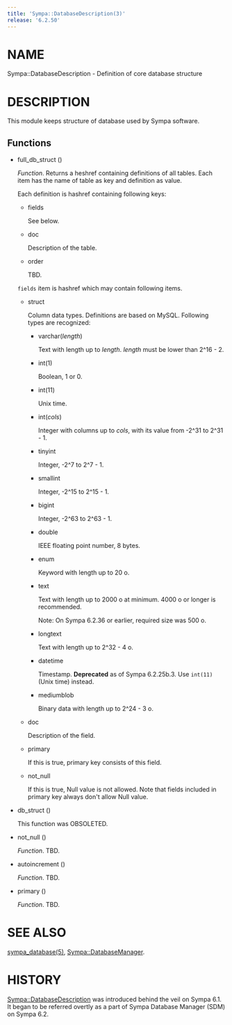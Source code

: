 ```yaml
---
title: 'Sympa::DatabaseDescription(3)'
release: '6.2.50'
---
```


# NAME

Sympa::DatabaseDescription - Definition of core database structure

# DESCRIPTION

This module keeps structure of database used by Sympa software.

## Functions

- full\_db\_struct ()

    _Function_.
    Returns a heshref containing definitions of all tables.
    Each item has the name of table as key and definition as value.

    Each definition is hashref containing following keys:

    - fields

        See below.

    - doc

        Description of the table.

    - order

        TBD.

    `fields` item is hashref which may contain following items.

    - struct

        Column data types.  Definitions are based on MySQL.
        Following types are recognized:

        - varchar(_length_)

            Text with length up to _length_.  _length_ must be lower than 2^16 - 2.

        - int(1)

            Boolean, 1 or 0.

        - int(11)

            Unix time.

        - int(_cols_)

            Integer with columns up to _cols_, with its value from -2^31 to 2^31 - 1.

        - tinyint

            Integer, -2^7 to 2^7 - 1.

        - smallint

            Integer, -2^15 to 2^15 - 1.

        - bigint

            Integer, -2^63 to 2^63 - 1.

        - double

            IEEE floating point number, 8 bytes.

        - enum

            Keyword with length up to 20 o.

        - text

            Text with length up to 2000 o at minimum.
            4000 o or longer is recommended.

            Note:
            On Sympa 6.2.36 or earlier, required size was 500 o.

        - longtext

            Text with length up to 2^32 - 4 o.

        - datetime

            Timestamp.
            **Deprecated** as of Sympa 6.2.25b.3.
            Use `int(11)` (Unix time) instead.

        - mediumblob

            Binary data with length up to 2^24 - 3 o.

    - doc

        Description of the field.

    - primary

        If this is true, primary key consists of this field.

    - not\_null

        If this is true, Null value is not allowed.
        Note that fields included in primary key always don't allow Null value.

- db\_struct ()

    This function was OBSOLETED.

- not\_null ()

    _Function_.
    TBD.

- autoincrement ()

    _Function_.
    TBD.

- primary ()

    _Function_.
    TBD.

# SEE ALSO

[sympa\_database(5)](./sympa_database.5.md),
[Sympa::DatabaseManager](./Sympa-DatabaseManager.3.md).

# HISTORY

[Sympa::DatabaseDescription](./Sympa-DatabaseDescription.3.md) was introduced behind the veil on Sympa 6.1.
It began to be referred overtly as a part of Sympa Database Manager (SDM) on
Sympa 6.2.
